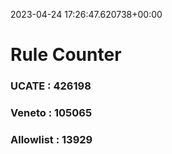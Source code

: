 2023-04-24 17:26:47.620738+00:00
# Rule Counter 
 ### UCATE : 426198

 ### Veneto : 105065

 ### Allowlist : 13929